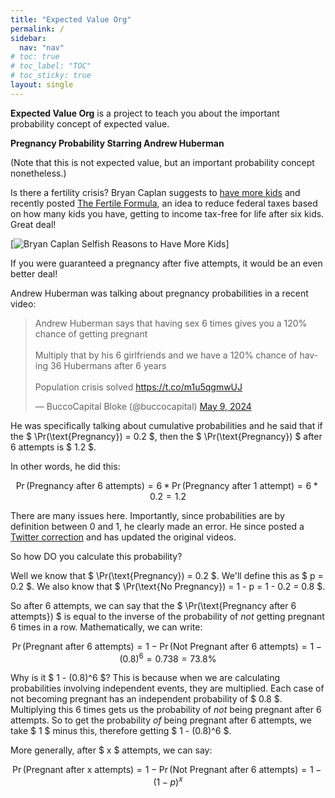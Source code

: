 ```yaml
---
title: "Expected Value Org"
permalink: /
sidebar:
  nav: "nav"
# toc: true
# toc_label: "TOC"
# toc_sticky: true
layout: single
---
```

**Expected Value Org** is a project to teach you about the important probability concept of expected value.

**Pregnancy Probability Starring Andrew Huberman**

(Note that this is not expected value, but an important probability concept nonetheless.)

Is there a fertility crisis? Bryan Caplan suggests to [have more kids](https://www.amazon.com/Selfish-Reasons-Have-More-Kids/dp/0465028616) and recently posted [The Fertile Formula](https://www.betonit.ai/p/how-much-would-this-raise-fertility), an idea to reduce federal taxes based on how many kids you have, getting to income tax-free for life after six kids. Great deal! 

[![Bryan Caplan Selfish Reasons to Have More Kids](./assets/bryancaplan.jpg)]

If you were guaranteed a pregnancy after five attempts, it would be an even better deal! 

Andrew Huberman was talking about pregnancy probabilities in a recent video: 

<blockquote class="twitter-tweet" data-media-max-width="560"><p lang="en" dir="ltr">Andrew Huberman says that having sex 6 times gives you a 120% chance of getting pregnant<br><br>Multiply that by his 6 girlfriends and we have a 120% chance of having 36 Hubermans after 6 years<br><br>Population crisis solved <a href="https://t.co/m1u5qgmwUJ">https://t.co/m1u5qgmwUJ</a></p>&mdash; BuccoCapital Bloke (@buccocapital) <a href="https://twitter.com/buccocapital/status/1788575303889035600?ref_src=twsrc%5Etfw">May 9, 2024</a></blockquote> <script async src="https://platform.twitter.com/widgets.js" charset="utf-8"></script>

He was specifically talking about cumulative probabilities and he said that if the 
$ \Pr(\text{Pregnancy}) = 0.2 $, then the $ \Pr(\text{Pregnancy}) $ after 6 attempts is $ 1.2 $. 

In other words, he did this: 

$$ \Pr(\text{Pregnancy after 6 attempts}) = 6 * \Pr(\text{Pregnancy after 1 attempt}) = 6 * 0.2 = 1.2 $$

There are many issues here. Importantly, since probabilities are by definition between 0 and 1, he clearly made an error. He since posted a [Twitter correction](https://twitter.com/hubermanlab/status/1788964558758965281) and has updated the original videos. 

So how DO you calculate this probability? 

Well we know that $ \Pr(\text{Pregnancy}) = 0.2 $. We'll define this as $ p = 0.2 $. We also know that $ \Pr(\text{No Pregnancy}) = 1 - p = 1 - 0.2 = 0.8 $. 

So after 6 attempts, we can say that the $ \Pr(\text{Pregnancy after 6 attempts}) $ is equal to the inverse of the probability of *not* getting pregnant 6 times in a row. Mathematically, we can write: 

$$ \Pr(\text{Pregnant after 6 attempts}) = 1 - \Pr(\text{Not Pregnant after 6 attempts}) = 1 - (0.8)^6 = 0.738 = 73.8\% $$

Why is it $ 1 - (0.8)^6 $? This is because when we are calculating probabilities involving independent events, they are multiplied. Each case of not becoming pregnant has an independent probability of $ 0.8 $. Multiplying this 6 times gets us the probability of *not* being pregnant after 6 attempts. So to get the probability *of* being pregnant after 6 attempts, we take $ 1 $ minus this, therefore getting $ 1 - (0.8)^6 $. 

More generally, after $ x $ attempts, we can say:

$$ \Pr(\text{Pregnant after x attempts}) = 1 - \Pr(\text{Not Pregnant after 6 attempts}) = 1 - (1-p)^x $$